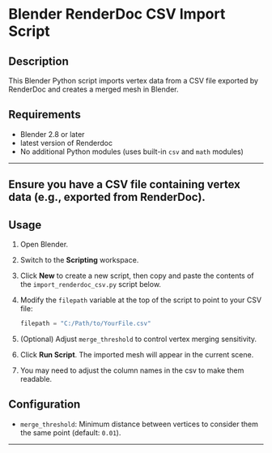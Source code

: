 # Blender RenderDoc CSV Import Script

## Description

This Blender Python script imports vertex data from a CSV file exported by RenderDoc and creates a merged mesh in Blender.

## Requirements

- Blender 2.8 or later
- latest version of Renderdoc
- No additional Python modules (uses built-in `csv` and `math` modules)

---
 Ensure you have a CSV file containing vertex data (e.g., exported from RenderDoc).
---

## Usage

1. Open Blender.
2. Switch to the **Scripting** workspace.
3. Click **New** to create a new script, then copy and paste the contents of the `import_renderdoc_csv.py` script below.
4. Modify the `filepath` variable at the top of the script to point to your CSV file:

    ```python
    filepath = "C:/Path/to/YourFile.csv"
    ```

5. (Optional) Adjust `merge_threshold` to control vertex merging sensitivity.
6. Click **Run Script**. The imported mesh will appear in the current scene.
7. You may need to adjust the column names in the csv to make them readable.

## Configuration

- `merge_threshold`: Minimum distance between vertices to consider them the same point (default: `0.01`).

---
